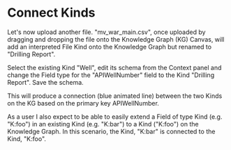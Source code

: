 # Connect Kinds

Let's now upload another file. "mv\_war\_main.csv", once uploaded by dragging and dropping the file onto the Knowledge Graph \(KG\) Canvas, will add an interpreted File Kind onto the Knowledge Graph but renamed to "Drilling Report". 

Select the existing Kind "Well", edit its schema from the Context panel and change the Field type for the "APIWellNumber" field to the Kind "Drilling Report". Save the schema.

This will produce a connection \(blue animated line\) between the two Kinds on the KG based on the primary key APIWellNumber. 

As a user I also expect to be able to easily extend a Field of type Kind \(e.g. "K:foo"\) in an existing Kind \(e.g. "K:bar"\) to a Kind \("K:foo"\) on the Knowledge Graph. In this scenario, the Kind, "K:bar" is connected to the Kind, "K:foo". 

